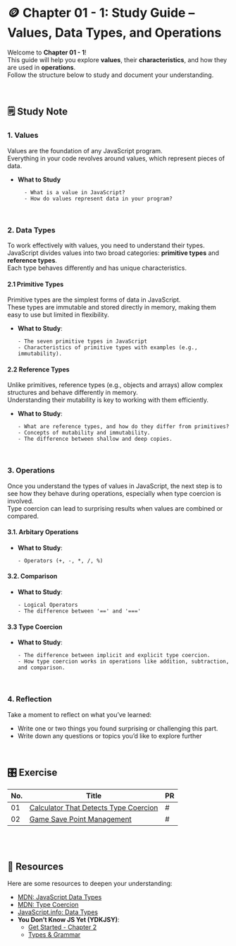 # 🪙 Chapter 01 - 1: Study Guide – Values, Data Types, and Operations

Welcome to **Chapter 01 - 1**! <br/> This guide will help you explore **values**, their **characteristics**, and how they are used in **operations**. <br /> Follow the structure below to study and document your understanding.

<br />

## **🗒️ Study Note**
### **1. Values**

Values are the foundation of any JavaScript program. <br /> Everything in your code revolves around values, which represent pieces of data.

- **What to Study**
  ```
    - What is a value in JavaScript?  
    - How do values represent data in your program?
  ```

<br />

### **2. Data Types**

To work effectively with values, you need to understand their types. <br /> JavaScript divides values into two broad categories: **primitive types** and **reference types**. <br /> Each type behaves differently and has unique characteristics.

#### **2.1 Primitive Types**
Primitive types are the simplest forms of data in JavaScript. <br /> These types are immutable and stored directly in memory, making them easy to use but limited in flexibility.
- **What to Study**:
  ```  
  - The seven primitive types in JavaScript
  - Characteristics of primitive types with examples (e.g., immutability).  
  ```

#### **2.2 Reference Types**
Unlike primitives, reference types (e.g., objects and arrays) allow complex structures and behave differently in memory. 
<br /> 
Understanding their mutability is key to working with them efficiently.

- **What to Study**: 
  ``` 
  - What are reference types, and how do they differ from primitives?  
  - Concepts of mutability and immutability.  
  - The difference between shallow and deep copies.  
  ```

<br />

### **3. Operations**

Once you understand the types of values in JavaScript, the next step is to see how they behave during operations, especially when type coercion is involved. <br /> Type coercion can lead to surprising results when values are combined or compared.

#### **3.1. Arbitary Operations**
- **What to Study**: 
  ```
  - Operators (+, -, *, /, %)
  ```

#### **3.2. Comparison**
- **What to Study**: 
  ```
  - Logical Operators
  - The difference between '==' and '==='
  ```

#### **3.3 Type Coercion**
- **What to Study**: 
  ```
  - The difference between implicit and explicit type coercion.  
  - How type coercion works in operations like addition, subtraction, and comparison.  
  ```

<br />

### **4. Reflection**
Take a moment to reflect on what you’ve learned:
- Write one or two things you found surprising or challenging this part.  
- Write down any questions or topics you’d like to explore further

<br />

## **🎛️ Exercise**
| No.| Title | PR |
| -- | ----- | -- |
| 01 | [Calculator That Detects Type Coercion](https://github.com/navynj/JS-Dive-Study/blob/main/public/guideline/chap01/1_values/exercise01.md) | # |
| 02 | [Game Save Point Management](https://github.com/navynj/JS-Dive-Study/blob/main/public/guideline/chap01/1_values/exercise02.md)            | # |

<br />
<br />

## 🔗 Resources
Here are some resources to deepen your understanding:
- [MDN: JavaScript Data Types](https://developer.mozilla.org/en-US/docs/Web/JavaScript/Data_structures)  
- [MDN: Type Coercion](https://developer.mozilla.org/en-US/docs/Glossary/Type_coercion)  
- [JavaScript.info: Data Types](https://javascript.info/types)  
- **You Don’t Know JS Yet (YDKJSY)**:  
  - [Get Started - Chapter 2](https://github.com/getify/You-Dont-Know-JS/blob/2nd-ed/get-started/ch2.md)  
  - [Types & Grammar](https://github.com/getify/You-Dont-Know-JS/tree/2nd-ed/types-grammar)
